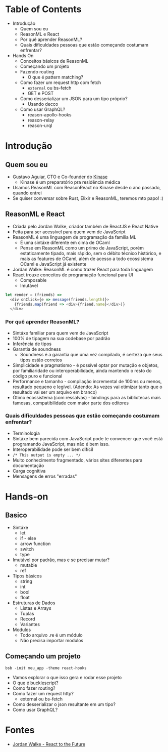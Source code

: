 # Table of Contents

* Introdução
  * Quem sou eu
  * ReasonML e React
  * Por quê aprender ReasonML?
  * Quais dificuldades pessoas que estão começando costumam enfrentar?
* Hands On
  * Conceitos básicos de ReasonML
  * Começando um projeto
  * Fazendo routing
    * O que é pattern matching?
  * Como fazer um request http com fetch
    * `external` ou bs-fetch
    * GET e POST
  * Como desserializar um JSON para um tipo próprio?
    * Usando decco
  * Como usar GraphQL?
    * reason-apollo-hooks
    * reason-relay
    * reason-urql

# Introdução

## Quem sou eu

* Gustavo Aguiar, CTO e Co-founder do [Kinase](https://kinase.med.br)
  * Kinase é um preparatório pra residência médica
* Usamos ReasonML com ReasonReact no Kinase desde o ano passado, quando entrei
* Se quiser conversar sobre Rust, Elixir e ReasonML, teremos mto papo! :)

## ReasonML e React

* Criada pelo Jordan Walke, criador também de ReactJS e React Native
* Feita para ser acessível para quem vem de JavaScript
* ReasonML é uma linguagem de programação da familia ML
  * É uma sintáxe diferente em cima de OCaml
  * Pense em ReasonML como um primo de JavaScript, porém estaticamente tipado,
    mais rápido, sem o débito técnico histórico, e mais as features de OCaml,
    além de acesso a todo ecossistema OCaml e JavaScript já existente
* Jordan Walke: ReasonML é como trazer React para toda linguagem
* React trouxe conceitos de programação funcional para UI
  * Composable
  * Imutável

```javascript
let render = (friends) =>
  <div onClick={e => message(friends.length)}>
    {friends.map(friend => <div>{friend.name}</div>)}
  </div>
```

### Por quê aprender ReasonML?

* Sintáxe familiar para quem vem de JavaScript
* 100% de tipagem na sua codebase por padrão
* Inferência de tipos
* Garantia de soundness
  * Soundness é a garantia que uma vez compilado, é certeza que seus tipos
    estão corretos
* Simplicidade e pragmatismo - é possível optar por mutação e objetos, por 
  familiaridade ou interoperabilidade, ainda mantendo o resto do código puro e
  funcional
* Performance e tamanho - compilação incremental de 100ms ou menos, resultado
  pequeno e legível. (Adendo: As vezes vai otimizar tanto que o resultado vai
  ser um arquivo em branco)
* Ótimo ecossistema (com ressalvas) - bindings para as bibliotecas mais 
  famosas, compatibilidade com maior parte dos editores

### Quais dificuldades pessoas que estão começando costumam enfrentar?

* Terminologia
* Sintáxe bem parecida com JavaScript pode te convencer que você está 
  programando JavaScript, mas não é bem isso.
* Interoperabilidade pode ser bem difícil
* `/* This output is empty ... */`
* Muito conhecimento fragmentado, vários sites diferentes para documentação
* Carga cognitiva
* Mensagens de erros "erradas"

# Hands-on

## Basico

* Sintáxe
  * let
  * if - else
  * arrow function
  * switch
  * type
* Imutável por padrão, mas e se precisar mutar?
  * mutable
  * ref
* Tipos básicos
  * string
  * int
  * bool
  * float
* Estruturas de Dados
  * Listas e Arrays
  * Tuplas
  * Record
  * Variantes
* Modulos
  * Todo arquivo .re é um módulo
  * Não precisa importar modulos

## Começando um projeto

`bsb -init meu_app -theme react-hooks`
* Vamos explorar o que isso gera e rodar esse projeto
* O que é bucklescript?
* Como fazer routing?
* Como fazer um request http?
  * external ou bs-fetch
* Como desserializar o json resultante em um tipo?
* Como usar GraphQL?

# Fontes

- [Jordan Walke - React to the Future](https://www.youtube.com/watch?v=5fG_lyNuEAw)

